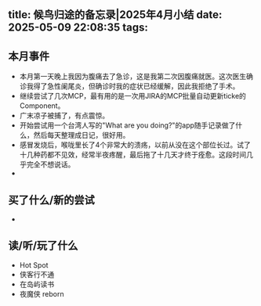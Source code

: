 title: 候鸟归途的备忘录|2025年4月小结
date: 2025-05-09 22:08:35
tags:
---
## 本月事件

- 本月第一天晚上我因为腹痛去了急诊，这是我第二次因腹痛就医。这次医生确诊我得了急性阑尾炎，但确诊时我的症状已经缓解，因此我拒绝了手术。
- 继续尝试了几次MCP，最有用的是一次用JIRA的MCP批量自动更新ticke的Component。
- 广末凉子被捕了，有点震惊。
- 开始尝试用一个台湾人写的"What are you doing?"的app随手记录做了什么，然后每天整理成日记，很好用。
- 感冒发烧后，喉咙里长了4个非常大的溃疡，以前从没在这个部位长过。试了十几种药都不见效，经常半夜疼醒，最后拖了十几天才终于痊愈。这段时间几乎完全不想说话。
- 






## 买了什么/新的尝试

- 

## 读/听/玩了什么

- Hot Spot
- 侠客行不通
- 在岛屿读书
- 夜魔侠 reborn